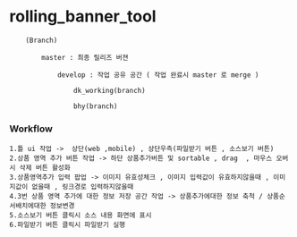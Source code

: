 # rolling_banner_tool

	
		(Branch)

			master : 최종 릴리즈 버젼 

				develop : 작업 공유 공간 ( 작업 완료시 master 로 merge )

					dk_working(branch)

					bhy(branch)

					



### Workflow

	1.틀 ui 작업 ->  상단(web ,mobile) , 상단우측(파일받기 버튼 , 소스보기 버튼)
	2.상품 영역 추가 버튼 작업 -> 하단 상품추가버튼 및 sortable , drag  , 마우스 오버시 삭제 버튼 활성화
	3.상품영역추가 입력 팝업 -> 이미지 유효성체크 , 이미지 입력값이 유효하지않을때 , 이미지값이 없을때 , 링크경로 입력하지않을때
	4.3번 상품 영역 추가에 대한 정보 저장 공간 작업 -> 상품추가에대한 정보 축척 / 상품순서배치에대한 정보변경
	5.소스보기 버튼 클릭시 소스 내용 화면에 표시
	6.파일받기 버튼 클릭시 파일받기 실행
	

	

